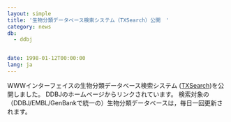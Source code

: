 ```yaml
---
layout: simple
title: '生物分類データベース検索システム（TXSearch）公開　'
category: news
db:
  - ddbj


date: 1998-01-12T00:00:00
lang: ja
---
```


WWWインターフェイスの生物分類データベース検索システム (<a href="http://txsearch.ddbj.nig.ac.jp/top-j.html">TXSearch</a>)を公開しました。 DDBJのホームページからリンクされています。 検索対象の（DDBJ/EMBL/GenBankで統一の）生物分類データベースは，毎日一回更新されます。
